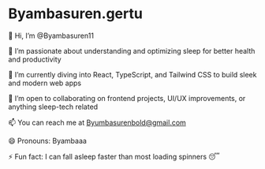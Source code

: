 # Byambasuren.gertu
👋 Hi, I’m @Byambasuren11

👀 I’m passionate about understanding and optimizing sleep for better health and productivity

🌱 I’m currently diving into React, TypeScript, and Tailwind CSS to build sleek and modern web apps

💞️ I’m open to collaborating on frontend projects, UI/UX improvements, or anything sleep-tech related

📫 You can reach me at Byumbasurenbold@gmail.com

😄 Pronouns: Byambaaa

⚡ Fun fact: I can fall asleep faster than most loading spinners 😴
